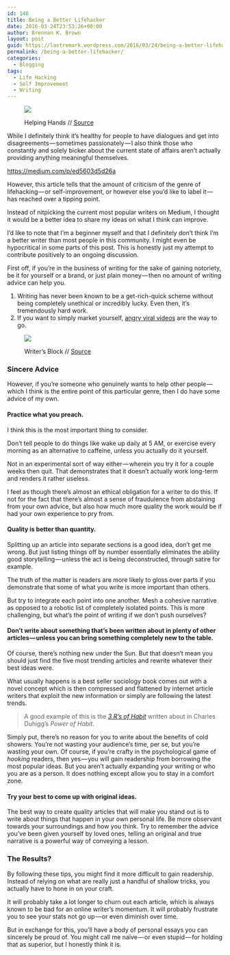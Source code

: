 ```yaml
---
id: 146
title: Being a Better Lifehacker
date: 2016-03-24T23:53:26+00:00
author: Brennan K. Brown
layout: post
guid: https://lastremark.wordpress.com/2016/03/24/being-a-better-lifehacker/
permalink: /being-a-better-lifehacker/
categories:
  - Blogging
tags:
  - Life Hacking
  - Self Improvement
  - Writing
---
```


<figure class="wp-caption"> 

<img data-width="3888" data-height="2592" src="https://cdn-images-1.medium.com/max/1200/1*OS9hHUJqhJ5AIlW3gRXPhQ.jpeg" /> <figcaption class="wp-caption-text">Helping Hands // <a href="https://www.flickr.com/photos/juditk/5655247429" target="_blank" rel="noopener noreferrer">Source</a></figcaption></figure> 

<span>W</span>hile I definitely think it’s healthy for people to have dialogues and get into disagreements — sometimes passionately — I also think those who constantly and solely bicker about the current state of affairs aren’t actually providing anything meaningful themselves.

<https://medium.com/p/ed5603d5d26a>

However, this article tells that the amount of criticism of the genre of lifehacking — or self-improvement, or however else you’d like to label it — has reached over a tipping point.

<!--more-->

Instead of nitpicking the current most popular writers on Medium, I thought it would be a better idea to share my ideas on what I think can improve.

I’d like to note that I’m a beginner myself and that I definitely don’t think I’m a better writer than most people in this community. I might even be hypocritical in some parts of this post. This is honestly just my attempt to contribute positively to an ongoing discussion.



First off, if you’re in the business of writing for the sake of gaining notoriety, be it for yourself or a brand, or just plain money — then no amount of writing advice can help you.

  1. Writing has never been known to be a get-rich-quick scheme without being completely unethical or incredibly lucky. Even then, it’s tremendously hard work.
  2. If you want to simply market yourself, <a href="https://www.youtube.com/watch?v=rE3j_RHkqJc" target="_blank" rel="noopener noreferrer">angry viral videos</a> are the way to go.
<figure class="wp-caption"> 

<img data-width="3925" data-height="2944" src="https://cdn-images-1.medium.com/max/800/1*9xltaKXtgCsi_43-yQbFAg.jpeg" /> <figcaption class="wp-caption-text">Writer’s Block // <a href="https://www.flickr.com/photos/dolmansaxlil/4487159833" target="_blank" rel="noopener noreferrer">Source</a></figcaption></figure> 

### Sincere Advice

However, if you’re someone who genuinely wants to help other people — which I think is the entire point of this particular genre, then I do have some advice of my own.

#### Practice what you preach.

I think this is the most important thing to consider.

Don’t tell people to do things like wake up daily at 5 AM, or exercise every morning as an alternative to caffeine, unless you actually do it yourself.

Not in an experimental sort of way either — wherein you try it for a couple weeks then quit. That demonstrates that it doesn’t actually work long-term and renders it rather useless.

I feel as though there’s almost an ethical obligation for a writer to do this. If not for the fact that there’s almost a sense of fraudulence from abstaining from your own advice, but also how much more quality the work would be if had your own experience to pry from.

#### Quality is better than quantity.

Splitting up an article into separate sections is a good idea, don’t get me wrong. But just listing things off by number essentially eliminates the ability good storytelling — unless the act is being deconstructed, through satire for example.

The truth of the matter is readers are more likely to gloss over parts if you demonstrate that some of what you write is more important than others.

But try to integrate each point into one another. Mesh a cohesive narrative as opposed to a robotic list of completely isolated points. This is more challenging, but what’s the point of writing if we don’t push ourselves?

#### Don’t write about something that’s been written about in plenty of other articles — unless you can bring something completely new to the table.

Of course, there’s nothing new under the Sun. But that doesn’t mean you should just find the five most trending articles and rewrite whatever their best ideas were.

What usually happens is a best seller sociology book comes out with a novel concept which is then compressed and flattened by internet article writers that exploit the new information or simply are following the latest trends.

> A good example of this is the <a href="http://charlesduhigg.com/how-habits-work/" target="_blank" rel="noopener noreferrer"><em>3 R’s of Habit</em></a> written about in Charles Duhigg’s _Power of Habit_.

Simply put, there’s no reason for you to write about the benefits of cold showers. You’re not wasting your audience’s time, per se, but you’re wasting your own. Of course, if you’re crafty in the psychological game of _hooking_ readers, then yes — you will gain readership from borrowing the most popular ideas. But you aren’t actually expanding your writing or who you are as a person. It does nothing except allow you to stay in a comfort zone.

#### Try your best to come up with original ideas.

The best way to create quality articles that will make you stand out is to write about things that happen in your own personal life. Be more observant towards your surroundings and how you think. Try to remember the advice you’ve been given yourself by loved ones, telling an original and true narrative is a powerful way of conveying a lesson.

### The Results?

By following these tips, you might find it more difficult to gain readership. Instead of relying on what are really just a handful of shallow tricks, you actually have to hone in on your craft.

It will probably take a lot longer to churn out each article, which is always known to be bad for an online writer’s momentum. It will probably frustrate you to see your stats not go up — or even diminish over time.

But in exchange for this, you’ll have a body of personal essays you can sincerely be proud of. You might call me naïve — or even stupid — for holding that as superior, but I honestly think it is.